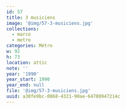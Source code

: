 ```yaml
---
id: 57
title: 3 musiciens
image: '@img/57-3-musiciens.jpg'
collections:
  - marco
  - metro
categories: Métro
w: 92
h: 73
location: attic
note: ''
year: '1990'
year_start: 1990
year_end: null
file: '@img/57-3-musiciens.jpg'
uuid: a38fe9bc-0868-4321-90ae-64780947214c
---
```


